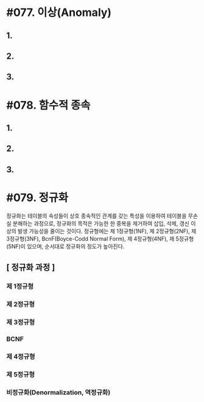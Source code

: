 # #077. 이상(Anomaly)
## 1.
## 2.
## 3.


# #078. 함수적 종속
## 1.
## 2.
## 3.


# #079. 정규화
정규화는 테이블의 속성들이 상호 종속적인 관계를 갖는 특성을 이용하여 테이블을 무손실 분해하는 과정으로, 정규화의 목적은 가능한 한 중복을 제거하여 삽입, 삭제, 갱신 이상의 발생 가능성을 줄이는 것이다.
정규형에는 제 1정규형(1NF), 제 2정규형(2NF), 제 3정규형(3NF), BcnF(Boyce-Codd Normal Form), 제 4정규형(4NF), 제 5정규형(5NF)이 있으며, 순서대로 정규화의 정도가 높아진다.

## [ 정규화 과정 ]
### 제 1정규형
### 제 2정규형
### 제 3정규형
### BCNF
### 제 4정규형
### 제 5정규형
### 비정규화(Denormalization, 역정규화)
